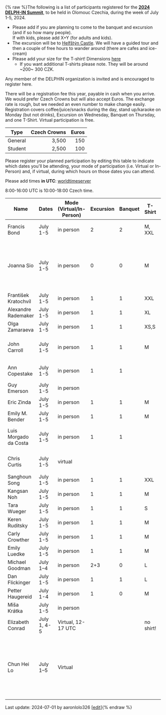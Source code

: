 {% raw %}The following is a list of participants registered for the [**2024 DELPH-IN Summit**](https://delph-in.github.io/docs/summits/OlomoucTop), to be held in Olomouc Czechia, during the week of July 1-5, 2024. 

* Please add if you are planning to come to the banquet and excursion (and if so how many people).\
If with kids, please add X+Y (for adults and kids).
* The excursion will be to [Helfštýn Castle](https://helfstyn.cz/en).  We will have a guided tour and then a couple of free hours to wander around (there are cafes and ice-cream)
* Please add your size for the T-shirt!  Dimensions [here](https://onlinecatalog.malfini.com/file/pdf/size_chart/129---product_size.pdf)
  * If you want additional T-shirts please note.  They will be around ~200~ 300 CZK.

Any member of the DELPHIN organization is invited and is encouraged to register here.

There will be a registration fee this year, payable in cash when you arrive.  We would prefer Czech Crowns but will also accept Euros.  The exchange rate is rough, but we needed an even number to make change easily.  Registration covers coffee/juice/snacks during the day, stand up/karaoke on Monday (but not drinks), Excursion on Wednesday, Banquet on Thursday, and one T-Shirt.   Virtual participation is free.  

| Type  | Czech Crowns | Euros |
|-------|------: | -----: |
| General | 3,500 | 150 |
| Student | 2,500 | 100 | 

Please register your planned participation by editing this table to indicate which dates you'll
be attending, your mode of participation (i.e. Virtual or In-Person) and, if virtual, during which hours on those dates you can attend.

Please add times **in UTC**:
[worldtimeserver](https://www.worldtimeserver.com/meeting-planner-times.aspx?Day=1&Mon=7&Y=2024&L0=UTC&L1=CZ&L2=SG&L3=BR-RJ&L4=US-WA&L5=&L6=&L7=)

8:00-16:00 UTC is 10:00-18:00 Czech time.

| Name | Dates | Mode (Virtual/In-Person) | Excursion | Banquet | T-Shirt| Comments |
-------|------ | ----- | ---------|---------|---------|---------|
|Francis Bond|July 1-5 | in person|2|2|M, XXL| I hope to see you at HPSG too|
|Joanna Sio|July 1-5 | in person |0|0|M|Welcome to Olomouc, off to Paris for the middle of the week for another conference!|
|František Kratochvíl|July 1-5 | in person |1|1|XXL|also HPSG|
|Alexandre Rademaker|July 1-5 | in person|1|1|XL|I will be at HPSG too|
|Olga Zamaraeva|July 1-5 | in person |1|1|XS,S| Also there for HPSG|
|John Carroll|July 1-5 | in person |1|1|M|Might arrive a little late on Monday morning|
|Ann Copestake|July 1-5 | in person |1|1||leaving Friday morning|
|Guy Emerson|July 1-5|in person|||||
|Eric Zinda|July 1-5|in person|1|1|M||
|Emily M. Bender|July 1-5|in person |1|1|M| also HPSG! |
|Luis Morgado da Costa|July 1-5|in person |1|1|| and a couple days before and after |
|Chris Curtis|July 1-5|virtual |||| had to cancel the trip 👎|
|Sanghoun Song|July 1-5|in person|1|1|XXL||
|Kangsan Noh|July 1-5|in person |1|1|M| also HPSG |
|Tara Wueger|July 1-5|in person| 1 | 1 | S | student |
|Keren Ruditsky|July 1-5|in person|1|1|M|student|
|Carly Crowther|July 1-5|in person|1|1|M| student & also HPSG |
|Emily Luedke|July 1-5|in person|1|1|M| student |
|Michael Goodman|July 1&ndash;4|in person|2+3|0|L| leaving Thursday |
|Dan Flickinger|July 1-5|in person|1|1|L|also HPSG |
|Petter Haugereid|July 1-4|in person|1|0|M|
|Miša Krátka|July 1-5|in person||||student|
|Elizabeth Conrad|July 1, 4-5|Virtual, 12-17 UTC|||no shirt!||
|Chun Hei Lo|July 1&ndash;5|Virtual||||Mon: 0700-1600 UTC <br> Tue: 0700-1030 UTC <br> Thurs and Fri: TBC given the SIGs schedule!|

Last update: 2024-07-01 by aaronlolo326 [[edit](https://github.com/delph-in/docs/wiki/OlomoucParticipants/_edit)]{% endraw %}